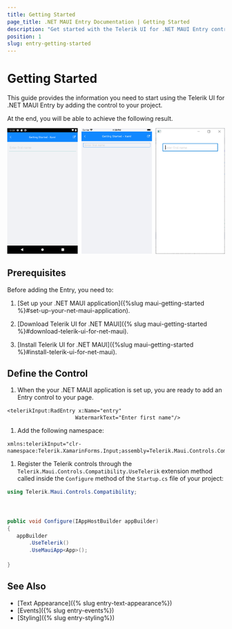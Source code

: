 ```yaml
---
title: Getting Started
page_title: .NET MAUI Entry Documentation | Getting Started
description: "Get started with the Telerik UI for .NET MAUI Entry control and add the control to your .NET MAUI project."
position: 1
slug: entry-getting-started
---
```


# Getting Started

This guide provides the information you need to start using the Telerik UI for .NET MAUI Entry by adding the control to your project.

At the end, you will be able to achieve the following result.

![Entry Getting Started Example](images/entry_getting_started.png)

## Prerequisites

Before adding the Entry, you need to:

1. [Set up your .NET MAUI application]({%slug maui-getting-started %}#set-up-your-net-maui-application).

1. [Download Telerik UI for .NET MAUI]({% slug maui-getting-started %}#download-telerik-ui-for-net-maui).

1. [Install Telerik UI for .NET MAUI]({%slug maui-getting-started %}#install-telerik-ui-for-net-maui).

## Define the Control

1. When the your .NET MAUI application is set up, you are ready to add an Entry control to your page.

 ```XAML
<telerikInput:RadEntry x:Name="entry"
					   WatermarkText="Enter first name"/>
 ```

1. Add the following namespace:

 ```XAML
xmlns:telerikInput="clr-namespace:Telerik.XamarinForms.Input;assembly=Telerik.Maui.Controls.Compatibility"
 ```

1. Register the Telerik controls through the `Telerik.Maui.Controls.Compatibility.UseTelerik` extension method called inside the `Configure` method of the `Startup.cs` file of your project:

 ```C#
 using Telerik.Maui.Controls.Compatibility;



public void Configure(IAppHostBuilder appBuilder)
{
	appBuilder		
		.UseTelerik()
		.UseMauiApp<App>();

}              
 ```

## See Also

- [Text Appearance]({% slug entry-text-appearance%})
- [Events]({% slug entry-events%})
- [Styling]({% slug entry-styling%})
